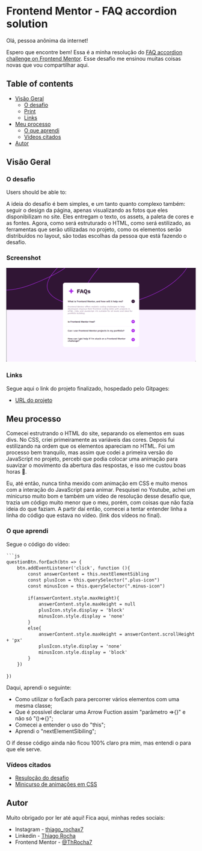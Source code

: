 # Frontend Mentor - FAQ accordion solution
Olá, pessoa anônima da internet!

Espero que encontre bem! Essa é a minha resolução do [FAQ accordion challenge on Frontend Mentor](https://www.frontendmentor.io/challenges/faq-accordion-wyfFdeBwBz). Esse desafio me ensinou muitas coisas novas que vou compartilhar aqui.

## Table of contents

- [Visão Geral](#visaogeral)
  - [O desafio](#odesafio)
  - [Print](#print)
  - [Links](#links)
- [Meu processo](#meu-processo)
  - [O que aprendi](#oqueaprendi)
  - [Vídeos citados](#videoscitados)
- [Autor](#autor)

## Visão Geral

### O desafio

Users should be able to:

A ideia do desafio é bem simples, e um tanto quanto complexo também: seguir o design da página, apenas visualizando as fotos que eles disponibilizam no site. Eles entregam o texto, os assets, a paleta de cores e as fontes. Agora, como será estruturado o HTML, como será estilizado, as ferramentas que serão utilizadas no projeto, como os elementos serão distribuídos no layout, são todas escolhas da pessoa que está fazendo o desafio.

### Screenshot

![](./assets/images/Captura%20de%20tela%202024-08-26%20215047.png)

### Links

Segue aqui o link do projeto finalizado, hospedado pelo Gitpages:

-  [URL do projeto](https://throcha7.github.io/FAQ_Accordion_Solution/)

## Meu processo

Comecei estrutrando o HTML do site, separando os elementos em suas divs. No CSS, criei primeiramente as variáveis das cores. Depois fui estilizando na ordem que os elementos apareciam no HTML. Foi um processo bem tranquilo, mas assim que codei a primeira versão do JavaScript no projeto, percebi que podia colocar uma animação para suavizar o movimento da abertura das respostas, e isso me custou boas horas 🫠.

Eu, até então, nunca tinha mexido com animação em CSS e muito menos com a interação do JavaScript para animar. Pesquisei no Youtube, achei um minicurso muito bom e também um vídeo de resolução desse desafio que, trazia um código muito menor que o meu, porém, com coisas que não fazia ideia do que faziam. A partir daí então, comecei a tentar entender linha a linha do código que estava no vídeo. (link dos vídeos no final).

### O que aprendi

Segue o código do vídeo:

```
```js
questionBtn.forEach(btn => {
    btn.addEventListener('click', function (){
        const answerContent = this.nextElementSibling
        const plusIcon = this.querySelector(".plus-icon")
        const minusIcon = this.querySelector(".minus-icon")
       
        if(answerContent.style.maxHeight){
            answerContent.style.maxHeight = null
            plusIcon.style.display = 'block'
            minusIcon.style.display = 'none'    
        }
        else{
            answerContent.style.maxHeight = answerContent.scrollHeight + 'px'
            plusIcon.style.display = 'none'
            minusIcon.style.display = 'block'
        }
    })
    
})
```

Daqui, aprendi o seguinte:

- Como utilizar o forEach para percorrer vários elementos com uma mesma classe;
- Que é possível declarar uma Arrow Fuction assim "parâmetro =>{}" e não só "()=>{}";
- Comecei a entender o uso do "this";
- Aprendi o "nextElementSibiling";

O if desse código ainda não ficou 100% claro pra mim, mas entendi o para que ele serve. 

### Vídeos citados

- [Resuloção do desafio](https://www.youtube.com/watch?v=HJuD66J7uCE)
- [Minicurso de animações em CSS](https://www.youtube.com/watch?v=eTELLTacg-8)

## Autor

Muito obrigado por ler até aqui! Fica aqui, minhas redes sociais:

- Instagram - [thiago_rochax7](https://www.instagram.com/thiago_rochax7/)
- Linkedin - [Thiago Rocha](https://www.linkedin.com/in/thiago-rocha-8a1b0528b/)
- Frontend Mentor - [@ThRocha7](https://www.frontendmentor.io/profile/ThRocha7)